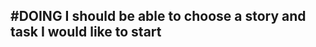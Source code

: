 ## #DOING I should be able to choose a story and task I would like to start
<!--
#story
created:2023-09-27T03:41:23.342Z
task-id:NHxZd
story-id:start-a-task-without-args
order:0
-->